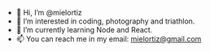 - 👋 Hi, I’m @mielortiz
- 👀 I’m interested in coding, photography and triathlon.
- 🌱 I’m currently learning Node and React. 
- 📫 You can reach me in my email: mielortiz@gmail.com
